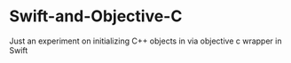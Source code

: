 # Swift-and-Objective-C

Just an experiment on initializing C++ objects in via objective c wrapper in Swift


